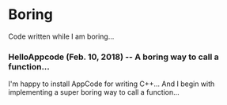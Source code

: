# Boring
Code written while I am boring... 

### HelloAppcode (Feb. 10, 2018) -- A boring way to call a function...
I'm happy to install AppCode for writing C++...
And I begin with implementing a super boring way to call a function...

